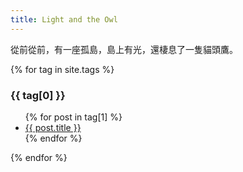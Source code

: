 ```yaml
---
title: Light and the Owl
---
```


從前從前，有一座孤島，島上有光，還棲息了一隻貓頭鷹。

>>

{% for tag in site.tags %}
  <h3>{{ tag[0] }}</h3>
  <ul>
    {% for post in tag[1] %}
      <li><a href="{{ post.url }}">{{ post.title }}</a></li>
    {% endfor %}
  </ul>
{% endfor %}
